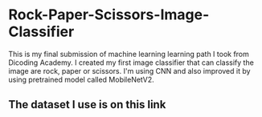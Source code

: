 # Rock-Paper-Scissors-Image-Classifier
This is my final submission of machine learning learning path I took from Dicoding Academy. 
I created my first image classifier that can classify the image are rock, paper or scissors. 
I'm using CNN and also improved it by using pretrained model called MobileNetV2. 

## The dataset I use is on this link



